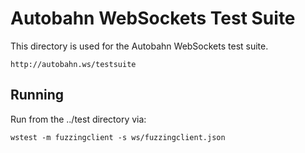 Autobahn WebSockets Test Suite
===

This directory is used for the Autobahn WebSockets test suite.

    http://autobahn.ws/testsuite


Running
---
Run from the ../test directory via:

    wstest -m fuzzingclient -s ws/fuzzingclient.json
